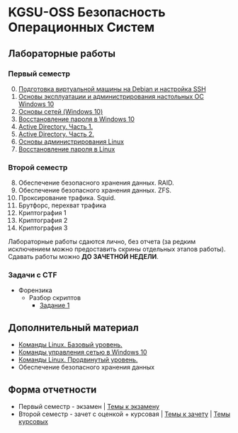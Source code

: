 # KGSU-OSS Безопасность Операционных Систем

## Лабораторные работы

### Первый семестр
0) [Подготовка виртуальной машины на Debian и настройка SSH](Labs/Lab-0/Lab-0.md)
1) [Основы эксплуатации и администрирования настольных ОС Windows 10](Labs/Lab-1/Lab-1.md)
2) [Основы сетей (Windows 10)](Labs/Lab-2/Lab-2.md)
3) [Восстановление пароля в Windows 10](Labs/Lab-3/Lab-3.md)
4) [Active Directory. Часть 1.](Labs/Lab-4/Lab-4.md)
5) [Active Directory. Часть 2.](Labs/Lab-5/Lab-5.md)
6) [Основы администрирования Linux](Labs/Lab-6/Lab-6.md)
7) [Восстановление пароля в Linux](Labs/Lab-7/Lab-7.md)

### Второй семестр
8) Обеспечение безопасного хранения данных. RAID.
9) Обеспечение безопасного хранения данных. ZFS.
10) Проксирование трафика. Squid.
11) Брутфорс, перехват трафика
12) Криптография 1
13) Криптография 2
14) Криптография 3

Лабораторные работы сдаются лично, без отчета (за редким исключением можно предоставить скрины отдельных этапов работы). Сдавать работы можно **ДО ЗАЧЕТНОЙ НЕДЕЛИ**.

### Задачи с CTF

- Форензика
    - Разбор скриптов
        - [Задание 1](/CTF/task1.sh)

## Дополнительный материал

- [Команды Linux. Базовый уровень.](Lectures/Lec-0/Lec-0.md)
- [Команды управления сетью в Windows 10](Lectures/Lec-2/Lec-2.md)
- [Команды Linux. Продвинутый уровень.](Lectures/Lec-7/Lec-7.md)
- Обеспечение безопасного хранения данных

## Форма отчетности

- Первый семестр - экзамен | [Темы к экзамену](Exam/Exam-1.md)
- Второй семестр - зачет с оценкой + курсовая | [Темы к зачету](Exam/Exam-2.md) | [Темы курсовых](Coursework/Coursework.md)
